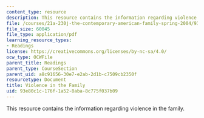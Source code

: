 ```yaml
---
content_type: resource
description: This resource contains the information regarding violence in the family.
file: /courses/21a-230j-the-contemporary-american-family-spring-2004/93e80c1c176f1a528aba8c775f037b09_MIT21A_230JS04_19godrum.pdf
file_size: 60045
file_type: application/pdf
learning_resource_types:
- Readings
license: https://creativecommons.org/licenses/by-nc-sa/4.0/
ocw_type: OCWFile
parent_title: Readings
parent_type: CourseSection
parent_uid: a8c91656-30e7-e2ab-2d1b-c7509cb2350f
resourcetype: Document
title: Violence in the Family
uid: 93e80c1c-176f-1a52-8aba-8c775f037b09
---
```

This resource contains the information regarding violence in the family.